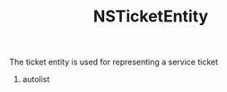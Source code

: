 ﻿---
uid: crmscript_ref_NSTicketEntity
title: NSTicketEntity
intellisense: Void.NSTicketEntity
keywords: NSTicketEntity
so.topic: reference
---

The ticket entity is used for representing a service ticket

1. autolist 

